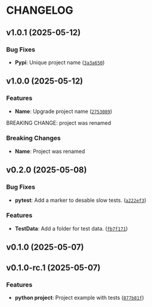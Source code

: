 # CHANGELOG


## v1.0.1 (2025-05-12)

### Bug Fixes

- **Pypi**: Unique project name
  ([`3a3a650`](https://github.com/Geode-solutions/2025MilanoBicocca/commit/3a3a6500ae8c0661a5c3d85930c4b6a7c9c96b77))


## v1.0.0 (2025-05-12)

### Features

- **Name**: Upgrade project name
  ([`2753089`](https://github.com/Geode-solutions/2025MilanoBicocca/commit/2753089df845d8d6444093b297f4ae794af8706e))

BREAKING CHANGE: project was renamed

### Breaking Changes

- **Name**: Project was renamed


## v0.2.0 (2025-05-08)

### Bug Fixes

- **pytest**: Add a marker to desable slow tests.
  ([`a222ef3`](https://github.com/Geode-solutions/2025MilanoBicocca/commit/a222ef3c38bb463ad11de5eecd477224aeb3834c))

### Features

- **TestData**: Add a folder for test data.
  ([`fb7f171`](https://github.com/Geode-solutions/2025MilanoBicocca/commit/fb7f171d5dfbf31171c65984a45cd7d12c82d8c8))


## v0.1.0 (2025-05-07)


## v0.1.0-rc.1 (2025-05-07)

### Features

- **python project**: Project example with tests
  ([`877b81f`](https://github.com/Geode-solutions/2025MilanoBicocca/commit/877b81f8b9bf4be52828943f15e6ba2ed913ff29))
